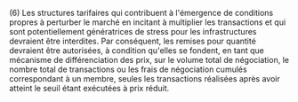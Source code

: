 (6) Les structures tarifaires qui contribuent à l'émergence de conditions propres à perturber le marché en incitant à multiplier les transactions et qui sont potentiellement génératrices de stress pour les infrastructures devraient être interdites. Par conséquent, les remises pour quantité devraient être autorisées, à condition qu'elles se fondent, en tant que mécanisme de différenciation des prix, sur le volume total de négociation, le nombre total de transactions ou les frais de négociation cumulés correspondant à un membre, seules les transactions réalisées après avoir atteint le seuil étant exécutées à prix réduit.